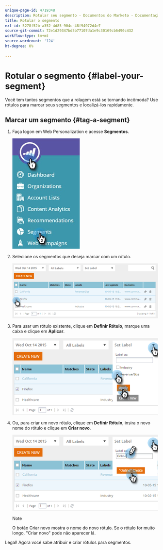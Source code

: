 ```yaml
---
unique-page-id: 4719348
description: Rotular seu segmento - Documentos do Marketo - Documentação do produto
title: Rotular o segmento
exl-id: 5278f52b-a352-4d85-904c-48f94972d4e7
source-git-commit: 72e1d29347bd5b77107da1e9c30169cb6490c432
workflow-type: tm+mt
source-wordcount: '124'
ht-degree: 0%

---
```


# Rotular o segmento {#label-your-segment}

Você tem tantos segmentos que a rolagem está se tornando incômoda? Use rótulos para marcar seus segmentos e localizá-los rapidamente.

## Marcar um segmento {#tag-a-segment}

1. Faça logon em Web Personalization e acesse **Segmentos**.

   ![](assets/new-dropdown-segments-hand.jpg)

1. Selecione os segmentos que deseja marcar com um rótulo.

   ![](assets/image2015-10-14-15-3a26-3a28.png)

1. Para usar um rótulo existente, clique em **Definir Rótulo**, marque uma caixa e clique em **Aplicar**.

   ![](assets/image2015-10-14-15-3a34-3a42.png)

1. Ou, para criar um novo rótulo, clique em **Definir Rótulo**, insira o novo nome do rótulo e clique em **Criar novo**.

   ![](assets/image2015-10-14-15-3a38-3a30.png)

   >[!NOTE]
   >
   >O botão Criar novo mostra o nome do novo rótulo. Se o rótulo for muito longo, &quot;Criar novo&quot; pode não aparecer lá.

Legal! Agora você sabe atribuir e criar rótulos para segmentos.
